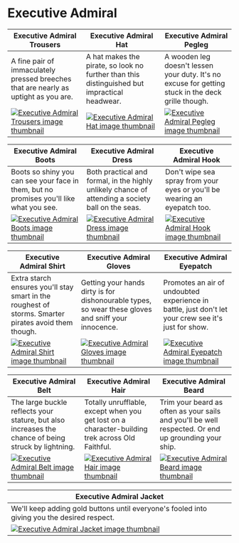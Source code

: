 # Executive Admiral

| Executive Admiral Trousers | Executive Admiral Hat | Executive Admiral Pegleg |
| -------------------------- | --------------------- | ------------------------ |
| A fine pair of immaculately pressed breeches that are nearly as uptight as you are. | A hat makes the pirate, so look no further than this distinguished but impractical headwear. | A wooden leg doesn't lessen your duty. It's no excuse for getting stuck in the deck grille though. |
| [![Executive Admiral Trousers image thumbnail](https://seaofthieves.wiki.gg/images/4/42/Executive_Admiral_Trousers.png)](https://seaofthieves.wiki.gg/wiki/Executive_Admiral_Trousers) | [![Executive Admiral Hat image thumbnail](https://seaofthieves.wiki.gg/images/4/4c/Executive_Admiral_Hat.png)](https://seaofthieves.wiki.gg/wiki/Executive_Admiral_Hat) | [![Executive Admiral Pegleg image thumbnail](https://seaofthieves.wiki.gg/images/b/b4/Executive_Admiral_Pegleg.png)](https://seaofthieves.wiki.gg/wiki/Executive_Admiral_Pegleg) |

| Executive Admiral Boots | Executive Admiral Dress | Executive Admiral Hook |
| ----------------------- | ----------------------- | ---------------------- |
| Boots so shiny you can see your face in them, but no promises you'll like what you see. | Both practical and formal, in the highly unlikely chance of attending a society ball on the seas. | Don't wipe sea spray from your eyes or you'll be wearing an eyepatch too. |
| [![Executive Admiral Boots image thumbnail](https://seaofthieves.wiki.gg/images/a/aa/Executive_Admiral_Boots.png)](https://seaofthieves.wiki.gg/wiki/Executive_Admiral_Boots) | [![Executive Admiral Dress image thumbnail](https://seaofthieves.wiki.gg/images/e/e7/Executive_Admiral_Dress.png)](https://seaofthieves.wiki.gg/wiki/Executive_Admiral_Dress) | [![Executive Admiral Hook image thumbnail](https://seaofthieves.wiki.gg/images/9/90/Executive_Admiral_Hook.png)](https://seaofthieves.wiki.gg/wiki/Executive_Admiral_Hook) |

| Executive Admiral Shirt | Executive Admiral Gloves | Executive Admiral Eyepatch |
| ----------------------- | ------------------------ | -------------------------- |
| Extra starch ensures you'll stay smart in the roughest of storms. Smarter pirates avoid them though. | Getting your hands dirty is for dishonourable types, so wear these gloves and sniff your innocence. | Promotes an air of undoubted experience in battle, just don't let your crew see it's just for show. |
| [![Executive Admiral Shirt image thumbnail](https://seaofthieves.wiki.gg/images/4/48/Executive_Admiral_Shirt.png)](https://seaofthieves.wiki.gg/wiki/Executive_Admiral_Shirt) | [![Executive Admiral Gloves image thumbnail](https://seaofthieves.wiki.gg/images/3/3f/Executive_Admiral_Gloves.png)](https://seaofthieves.wiki.gg/wiki/Executive_Admiral_Gloves) | [![Executive Admiral Eyepatch image thumbnail](https://seaofthieves.wiki.gg/images/d/d8/Executive_Admiral_Eyepatch.png)](https://seaofthieves.wiki.gg/wiki/Executive_Admiral_Eyepatch) |

| Executive Admiral Belt | Executive Admiral Hair | Executive Admiral Beard |
| ---------------------- | ---------------------- | ----------------------- |
| The large buckle reflects your stature, but also increases the chance of being struck by lightning. | Totally unrufflable, except when you get lost on a character-building trek across Old Faithful. | Trim your beard as often as your sails and you'll be well respected. Or end up grounding your ship. |
| [![Executive Admiral Belt image thumbnail](https://seaofthieves.wiki.gg/images/c/c6/Executive_Admiral_Belt.png)](https://seaofthieves.wiki.gg/wiki/Executive_Admiral_Belt) | [![Executive Admiral Hair image thumbnail](https://seaofthieves.wiki.gg/images/5/54/Executive_Admiral_Hair.png)](https://seaofthieves.wiki.gg/wiki/Executive_Admiral_Hair) | [![Executive Admiral Beard image thumbnail](https://seaofthieves.wiki.gg/images/5/50/Executive_Admiral_Beard.png)](https://seaofthieves.wiki.gg/wiki/Executive_Admiral_Beard) |

| Executive Admiral Jacket |
| ------------------------ |
| We'll keep adding gold buttons until everyone's fooled into giving you the desired respect. |
| [![Executive Admiral Jacket image thumbnail](https://seaofthieves.wiki.gg/images/7/72/Executive_Admiral_Jacket.png)](https://seaofthieves.wiki.gg/wiki/Executive_Admiral_Jacket) |
